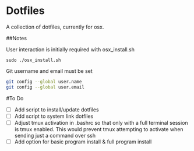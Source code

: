 # Dotfiles

A collection of dotfiles, currently for osx.


##Notes

User interaction is initially required with osx_install.sh

`sudo ./osx_install.sh`

Git username and email must be set

```bash
git config --global user.name
git config --global user.email
```

#To Do

- [ ] Add script to install/update dotfiles
- [ ] Add script to system link dotfiles
- [ ] Adjust tmux activation in .bashrc so that only with a full terminal session is tmux enabled. This would prevent tmux attempting to activate when sending just a command over ssh
- [ ] Add option for basic program install & full program install
